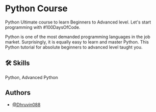 # Python Course
Python Ultimate course to learn Beginners to Advanced level. Let's start programming with #100DaysOfCode.

Python is one of the most demanded programming languages in the job market. Surprisingly, it is equally easy to learn and master  Python. This Python tutorial for absolute beginners to advanced level taught you.

## 🛠 Skills
Python, Advanced Python

## Authors

- [@Dhruvin088](https://github.com/dhruvin088)
